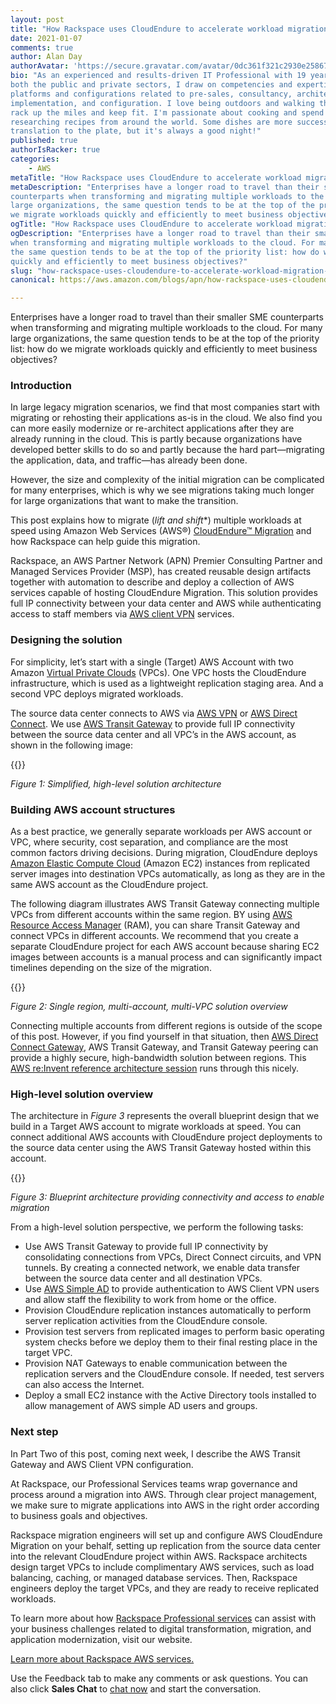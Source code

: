 ```yaml
---
layout: post
title: "How Rackspace uses CloudEndure to accelerate workload migration to AWS: Part One"
date: 2021-01-07
comments: true
author: Alan Day
authorAvatar: 'https://secure.gravatar.com/avatar/0dc361f321c2930e25867da99636b17a'
bio: "As an experienced and results-driven IT Professional with 19 years' experience within
both the public and private sectors, I draw on competencies and expertise spanning multiple
platforms and configurations related to pre-sales, consultancy, architecture & design,
implementation, and configuration. I love being outdoors and walking the dog each day to
rack up the miles and keep fit. I'm passionate about cooking and spend much of my free time
researching recipes from around the world. Some dishes are more successful than others after
translation to the plate, but it's always a good night!"
published: true
authorIsRacker: true
categories:
    - AWS
metaTitle: "How Rackspace uses CloudEndure to accelerate workload migration to AWS: Part One"
metaDescription: "Enterprises have a longer road to travel than their smaller SME
counterparts when transforming and migrating multiple workloads to the cloud. For many
large organizations, the same question tends to be at the top of the priority list: how do
we migrate workloads quickly and efficiently to meet business objectives?"
ogTitle: "How Rackspace uses CloudEndure to accelerate workload migration to AWS: Part One"
ogDescription: "Enterprises have a longer road to travel than their smaller SME counterparts
when transforming and migrating multiple workloads to the cloud. For many large organizations,
the same question tends to be at the top of the priority list: how do we migrate workloads
quickly and efficiently to meet business objectives?"
slug: "how-rackspace-uses-cloudendure-to-accelerate-workload-migration-to-aws-part-one"
canonical: https://aws.amazon.com/blogs/apn/how-rackspace-uses-cloudendure-to-accelerate-workloads-migration-to-aws/

---
```


Enterprises have a longer road to travel than their smaller SME counterparts when
transforming and migrating multiple workloads to the cloud. For many large organizations,
the same question tends to be at the top of the priority list: how do we migrate workloads
quickly and efficiently to meet business objectives? 

<!--more-->

### Introduction

In large legacy migration scenarios, we find that most companies start with migrating or
rehosting their applications as-is in the cloud. We also find you can more easily modernize
or re-architect applications after they are already running in the cloud. This is partly
because organizations have developed better skills to do so and partly because the hard
part&mdash;migrating the application, data, and traffic&mdash;has already been done.

However, the size and complexity of the initial migration can be complicated for many
enterprises, which is why we see migrations taking much longer for large organizations that
want to make the transition. 

This post explains how to migrate (*lift and shift**) multiple workloads at speed using
Amazon Web Services (AWS&reg;) [CloudEndure™ Migration]( https://aws.amazon.com/cloudendure-migration/)
and how Rackspace can help guide this migration. 

Rackspace, an AWS Partner Network (APN) Premier Consulting Partner and Managed Services
Provider (MSP), has created reusable design artifacts together with automation to describe
and deploy a collection of AWS services capable of hosting CloudEndure Migration. This
solution provides full IP connectivity between your data center and AWS while authenticating
access to staff members via
[AWS client VPN]( https://docs.aws.amazon.com/vpn/latest/clientvpn-admin/what-is.html) services. 
 

### Designing the solution

For simplicity, let’s start with a single (Target) AWS Account with two Amazon
[Virtual Private Clouds]( https://aws.amazon.com/vpc/?vpc-blogs.sort-by=item.additionalFields.createdDate&vpc-blogs.sort-order=desc)
(VPCs). One VPC hosts the CloudEndure infrastructure, which is used as a lightweight
replication staging area. And a second VPC deploys migrated workloads.
 
The source data center connects to AWS via [AWS VPN]( https://aws.amazon.com/vpn/) or
[AWS Direct Connect]( https://aws.amazon.com/directconnect/). We use
[AWS Transit Gateway]( https://aws.amazon.com/transit-gateway/?whats-new-cards.sort-by=item.additionalFields.postDateTime&whats-new-cards.sort-order=desc)
to provide full IP connectivity between the source data center and all VPC’s in the AWS
account, as shown in the following image: 

{{<img src="Picture1.png" title="" alt="">}}

*Figure 1: Simplified, high-level solution architecture* 

### Building AWS account structures

As a best practice, we generally separate workloads per AWS account or VPC, where security,
cost separation, and compliance are the most common factors driving decisions. During
migration, CloudEndure deploys [Amazon Elastic Compute Cloud]( https://aws.amazon.com/ec2/?ec2-whats-new.sort-by=item.additionalFields.postDateTime&ec2-whats-new.sort-order=desc)
(Amazon EC2) instances from replicated server images into destination VPCs automatically,
as long as they are in the same AWS account as the CloudEndure project.  

The following diagram illustrates AWS Transit Gateway connecting multiple VPCs from different
accounts within the same region. BY using [AWS Resource Access Manager]( https://aws.amazon.com/ram/)
(RAM), you can share Transit Gateway and connect VPCs in different accounts. We recommend
that you create a separate CloudEndure project for each AWS account because sharing EC2
images between accounts is a manual process and can significantly impact timelines depending
on the size of the migration. 

{{<img src="Picture2.png" title="" alt="">}}
 
*Figure 2: Single region, multi-account, multi-VPC solution overview*

Connecting multiple accounts from different regions is outside of the scope of this post.
However, if you find yourself in that situation, then
[AWS Direct Connect Gateway]( https://docs.aws.amazon.com/directconnect/latest/UserGuide/direct-connect-gateways.html),
AWS Transit Gateway, and Transit Gateway peering can provide a highly secure, high-bandwidth
solution between regions. This
[AWS re:Invent reference architecture session](https://www.youtube.com/watch?v=9Nikqn_02Oc)
runs through this nicely. 

### High-level solution overview 

The architecture in *Figure 3* represents the overall blueprint design that we build in a
Target AWS account to migrate workloads at speed. You can connect additional AWS accounts
with CloudEndure project deployments to the source data center using the AWS Transit Gateway
hosted within this account.

{{<img src="Picture3.png" title="" alt="">}}

*Figure 3: Blueprint architecture providing connectivity and access to enable migration*

 
From a high-level solution perspective, we perform the following tasks:

- Use AWS Transit Gateway to provide full IP connectivity by consolidating connections from
  VPCs, Direct Connect circuits, and VPN tunnels. By creating a connected network, we enable
  data transfer between the source data center and all destination VPCs.
- Use [AWS Simple AD]( https://docs.aws.amazon.com/directoryservice/latest/admin-guide/directory_simple_ad.html)
  to provide authentication to AWS Client VPN users and allow staff the flexibility to work
  from home or the office. 
- Provision CloudEndure replication instances automatically to perform server replication
  activities from the CloudEndure console.
- Provision test servers  from replicated images to perform basic operating system checks
  before we deploy them to their final resting place in the target VPC.
- Provision NAT Gateways to enable communication between the replication servers and the
  CloudEndure console. If needed, test servers can also access the Internet.
- Deploy a small EC2 instance with the Active Directory tools installed to allow management
  of AWS simple AD users and groups.

### Next step

In Part Two of this post, coming next week, I describe the AWS Transit Gateway and AWS
Client VPN configuration.

At Rackspace, our Professional Services teams wrap governance and process around a migration
into AWS. Through clear project management, we make sure to migrate applications into AWS
in the right order according to business goals and objectives. 

Rackspace migration engineers will set up and configure AWS CloudEndure Migration on your
behalf, setting up replication from the source data center into the relevant CloudEndure
project within AWS. Rackspace architects design target VPCs to include complimentary AWS
services, such as load balancing, caching, or managed database services. Then, Rackspace
engineers deploy the target VPCs, and they are ready to receive replicated workloads. 

To learn more about how
[Rackspace Professional services](https://www.rackspace.com/en-gb/professional-services/migrations)
can assist with your business challenges related to digital transformation, migration, and
application modernization, visit our website.

<a class="cta purple" id="cta" href="https://www.rackspace.com/cloud/aws">Learn more about Rackspace AWS services.</a>

Use the Feedback tab to make any comments or ask questions. You can also click
**Sales Chat** to [chat now](https://www.rackspace.com/) and start the conversation.
